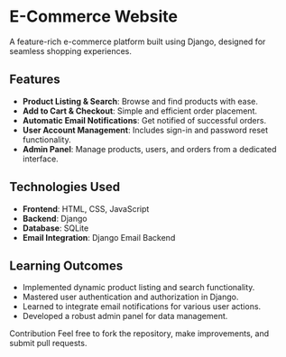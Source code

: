 # E-Commerce Website  

A feature-rich e-commerce platform built using Django, designed for seamless shopping experiences.  

## Features  
- **Product Listing & Search**: Browse and find products with ease.  
- **Add to Cart & Checkout**: Simple and efficient order placement.  
- **Automatic Email Notifications**: Get notified of successful orders.  
- **User Account Management**: Includes sign-in and password reset functionality.  
- **Admin Panel**: Manage products, users, and orders from a dedicated interface.  

## Technologies Used  
- **Frontend**: HTML, CSS, JavaScript  
- **Backend**: Django  
- **Database**: SQLite  
- **Email Integration**: Django Email Backend  

## Learning Outcomes  
- Implemented dynamic product listing and search functionality.  
- Mastered user authentication and authorization in Django.  
- Learned to integrate email notifications for various user actions.  
- Developed a robust admin panel for data management.  

Contribution
Feel free to fork the repository, make improvements, and submit pull requests.
